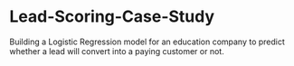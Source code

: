 # Lead-Scoring-Case-Study
Building a Logistic Regression model for an education company to predict whether a lead will convert into a paying customer or not.
